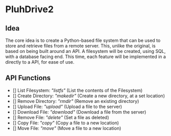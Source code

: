 # PluhDrive2
## Idea
The core idea is to create a Python-based file system that can be used to store and retrieve files from a remote server. This, unlike the original, is based on being built around an API. A filesystem will be created, using SQL, with a database facing end. This time, each feature will be implemented in a directly to a API, for ease of use.

## API Functions
* [] List Filesystem: _"listfs"_ (List the contents of the Filesystem)
* [] Create Directory: _"makedir"_ (Create a new directory, at a set location)
* [] Remove Directory: _"rmdir"_ (Remove an existing directory)
* [] Upload File: _"upload"_ (Upload a file to the server)
* [] Download File: _"download"_ (Download a file from the server)
* [] Remove File: _"delete"_ (Set a file as deleted)
* [] Copy File: _"copy"_ (Copy a file to a new location)
* [] Move File: _"move"_ (Move a file to a new location)
